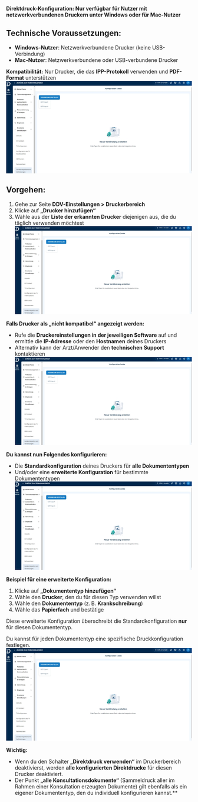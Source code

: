 ﻿**Direktdruck-Konfiguration: Nur verfügbar für Nutzer mit netzwerkverbundenen Druckern unter Windows oder für Mac-Nutzer** 
## **Technische Voraussetzungen:** 
- **Windows-Nutzer**: Netzwerkverbundene Drucker (keine USB-Verbindung) 
- **Mac-Nutzer**: Netzwerkverbundene oder USB-verbundene Drucker 

**Kompatibilität:** Nur Drucker, die das **IPP-Protokoll** verwenden und **PDF-Format** unterstützen ![ref1]
## **Vorgehen**: 
1. Gehe zur Seite **DDV-Einstellungen > Druckerbereich** 
1. Klicke auf **„Drucker hinzufügen“** 
1. Wähle aus der **Liste der erkannten Drucker** diejenigen aus, die du täglich verwenden möchtest ![ref1]

**Falls Drucker als „nicht kompatibel“ angezeigt werden:** 

- Rufe die **Druckereinstellungen in der jeweiligen Software** auf und ermittle die **IP-Adresse** oder den **Hostnamen** deines Druckers 
- Alternativ kann der Arzt/Anwender den **technischen Support** kontaktieren ![ref1]

**Du kannst nun Folgendes konfigurieren:** 

- Die **Standardkonfiguration** deines Druckers für **alle Dokumententypen** 
- Und/oder eine **erweiterte Konfiguration** für bestimmte Dokumententypen ![ref1]

**Beispiel für eine erweiterte Konfiguration:** 

1. Klicke auf **„Dokumententyp hinzufügen“** 
1. Wähle den **Drucker**, den du für diesen Typ verwenden willst 
1. Wähle den **Dokumententyp** (z. B. **Krankschreibung**) 
1. Wähle das **Papierfach** und bestätige 

Diese erweiterte Konfiguration überschreibt die Standardkonfiguration **nur** für diesen Dokumententyp. 

Du kannst für jeden Dokumententyp eine spezifische Druckkonfiguration festlegen. ![ref1]

**Wichtig:** 

- Wenn du den Schalter **„Direktdruck verwenden“** im Druckerbereich deaktivierst, werden **alle konfigurierten Direktdrucke** für diesen Drucker deaktiviert. 
- Der Punkt **„alle Konsultationsdokumente“** (Sammeldruck aller im Rahmen einer Konsultation erzeugten Dokumente) gilt ebenfalls als ein eigener Dokumententyp, den du individuell konfigurieren kannst.** 

[ref1]: images/Aspose.Words.72ea9b5e-6be9-45db-b389-3ee391d3af60.001.jpeg

